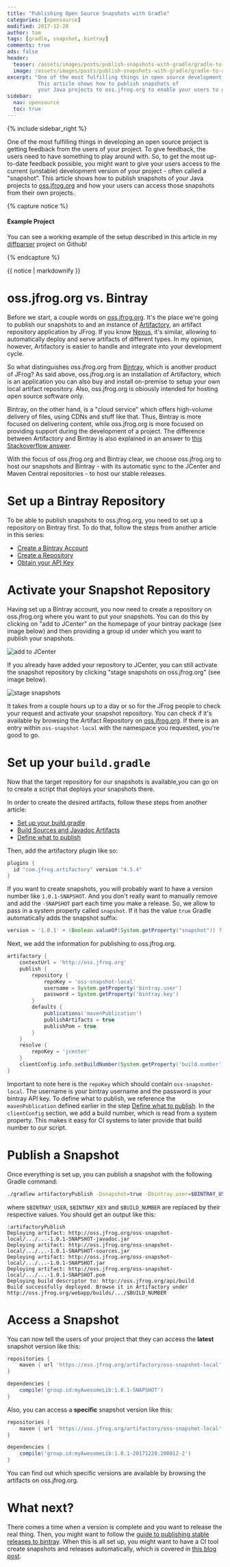 ```yaml
---
title: "Publishing Open Source Snapshots with Gradle"
categories: [opensource]
modified: 2017-12-20
author: tom
tags: [gradle, snapshot, bintray]
comments: true
ads: false
header:
  teaser: /assets/images/posts/publish-snapshots-with-gradle/gradle-to-artifactory.jpg
  image: /assets/images/posts/publish-snapshots-with-gradle/gradle-to-artifactory.jpg
excerpt: "One of the most fulfilling things in open source development is getting feedback from your users. 
          This article shows how to publish snapshots of
          your Java projects to oss.jfrog.org to enable your users to give feedback early."
sidebar:
  nav: opensource
  toc: true
---
```


{% include sidebar_right %}

One of the most fulfilling things in developing an open source project is getting feedback from the
users of your project. To give feedback, the users need to have something to play around with.
So, to get the most up-to-date feedback possible, you might want to give your users access to the current (unstable) development version of 
your project - often called a "snapshot". This article shows how to publish snapshots of
your Java projects to [oss.jfrog.org](https://oss.jfrog.org) and how your users can access
those snapshots from their own projects.

{% capture notice %}
#### Example Project
You can see a working example of the setup described in this article in my 
[diffparser](https://github.com/thombergs/diffparser) project on Github!

{% endcapture %}

<div class="notice--success">{{ notice | markdownify }}</div>

# oss.jfrog.org vs. Bintray
Before we start, a couple words on [oss.jfrog.org](https://oss.jfrog.org). It's the place we're going to publish
our snapshots to and an instance of [Artifactory](https://jfrog.com/artifactory/), an artifact repository
application by JFrog. If you know [Nexus](https://www.sonatype.com/nexus-repository-sonatype), it's similar, allowing
to automatically deploy and serve artifacts of different types. In my opinion, however, Artifactory is easier to handle and 
integrate into your development cycle.

So what distinguishes oss.jfrog.org from [Bintray](https://bintray.com/), which is another product of JFrog?
As said above, oss.jfrog.org is an installation of Artifactory, which is an application you can also buy and install 
on-premise to setup your own local artifact repository. Also, oss.jfrog.org is obiously intended for hosting open source 
software only.

Bintray, on the other hand, is a "cloud service" which offers high-volume delivery of files, using CDNs and stuff like 
that. Thus, Bintray is more focused on delivering content, while oss.jfrog.org is more focused on providing support
during the development of a project. The difference between Artifactory and Bintray is also explained in an
answer to [this Stackoverflow answer](https://stackoverflow.com/questions/38877177/what-is-the-difference-between-jfrog-artifactory-and-bintray).

With the focus of oss.jfrog.org and Bintray clear, we choose oss.jfrog.org to host our snapshots and Bintray - with
its automatic sync to the JCenter and Maven Central repositories - to host our stable releases.

# Set up a Bintray Repository
To be able to publish snapshots to oss.jfrog.org, you need to set up a repository on Bintray first. To do that,
follow the steps from another article in this series:

* [Create a Bintray Account](/guide-publishing-to-bintray-with-gradle/#create-a-bintray-account)
* [Create a Repository](/guide-publishing-to-bintray-with-gradle/#create-a-repository)
* [Obtain your API Key](/guide-publishing-to-bintray-with-gradle/#obtain-your-api-key)

# Activate your Snapshot Repository

Having set up a Bintray account, you now need to create a repository on oss.jfrog.org where you want to put your
snapshots. You can do this by clicking on "add to JCenter" on the homepage of your bintray package (see image below) 
and then providing a group id under which you want to publish your snapshots.

![add to JCenter](/assets/images/posts/publish-snapshots-with-gradle/add-to-jcenter.PNG)

If you already have added your repository to JCenter, you can still activate the snapshot repository by clicking 
"stage snapshots on oss.jfrog.org" (see image below).

![stage snapshots](/assets/images/posts/publish-snapshots-with-gradle/stage-snapshots.PNG)

It takes from a couple hours up to a day or so for the JFrog people to check your request and activate your snapshot repository.
You can check if it's available by browsing the Artifact Repository on [oss.jfrog.org](https://oss.jfrog.org). If there
is an entry within `oss-snapshot-local` with the namespace you requested, you're good to go.

# Set up your `build.gradle` 
Now that the target repository for our snapshots is available,you can go on to create a script that deploys your 
snapshots there. 

In order to create the desired artifacts, follow these steps from another article:
* [Set up your build.gradle](/guide-publishing-to-bintray-with-gradle/#set-up-your-buildgradle)
* [Build Sources and Javadoc Artifacts](/guide-publishing-to-bintray-with-gradle/#build-sources-and-javadoc-artifacts)
* [Define what to publish](/guide-publishing-to-bintray-with-gradle/#define-what-to-publish)

Then, add the artifactory plugin like so:

```groovy
plugins {
  id "com.jfrog.artifactory" version "4.5.4"
}
```

If you want to create snapshots, you will probably want to have a version number like `1.0.1-SNAPSHOT`. And you don't really want to 
manually remove and add the `-SNAPSHOT` part each time you make a release. So, we allow to pass in a system property
called `snapshot`. If it has the value `true` Gradle automatically adds the snapshot suffix:

```groovy
version = '1.0.1' + (Boolean.valueOf(System.getProperty("snapshot")) ? "-SNAPSHOT" : "")
```

Next, we add the information for publishing to oss.jfrog.org.

```groovy
artifactory {
    contextUrl = 'http://oss.jfrog.org'
    publish {
        repository {
            repoKey = 'oss-snapshot-local'
            username = System.getProperty('bintray.user')
            password = System.getProperty('bintray.key')
        }
        defaults {
            publications('mavenPublication')
            publishArtifacts = true
            publishPom = true
        }
    }
    resolve {
        repoKey = 'jcenter'
    }
    clientConfig.info.setBuildNumber(System.getProperty('build.number'))
}
```

Important to note here is the `repoKey` which should contain `oss-snapshot-local`. The username is your bintray 
username and the password is your bintray API key. To define what to publish, we reference the `mavenPublication` defined earlier
in the step [Define what to publish](/guide-publishing-to-bintray-with-gradle/#define-what-to-publish). In the 
`clientConfig` section, we add a build number, which is read from a system property. This makes it easy for CI
systems to later provide that build number to our script.

# Publish a Snapshot

Once everything is set up, you can publish a snapshot with the following Gradle command:

```bash
./gradlew artifactoryPublish -Dsnapshot=true -Dbintray.user=$BINTRAY_USER -Dbintray.key=$BINTRAY_KEY -Dbuild.number=$BUILD_NUMBER
```

where `$BINTRAY_USER`, `$BINTRAY_KEY` and `$BUILD_NUMBER` are replaced by their respective values. You should get
an output like this:

```
:artifactoryPublish
Deploying artifact: http://oss.jfrog.org/oss-snapshot-local/.../...-1.0.1-SNAPSHOT-javadoc.jar
Deploying artifact: http://oss.jfrog.org/oss-snapshot-local/.../...-1.0.1-SNAPSHOT-sources.jar
Deploying artifact: http://oss.jfrog.org/oss-snapshot-local/.../...-1.0.1-SNAPSHOT.jar
Deploying artifact: http://oss.jfrog.org/oss-snapshot-local/.../...-1.0.1-SNAPSHOT.pom
Deploying build descriptor to: http://oss.jfrog.org/api/build
Build successfully deployed. Browse it in Artifactory under http://oss.jfrog.org/webapp/builds/.../$BUILD_NUMBER
```

# Access a Snapshot
You can now tell the users of your project that they can access the **latest** snapshot version like this:

```groovy 
repositories {
	maven { url 'https://oss.jfrog.org/artifactory/oss-snapshot-local' }
}

dependencies {
	compile('group.id:myAwesomeLib:1.0.1-SNAPSHOT')
}
```

Also, you can access a **specific** snapshot version like this:

```groovy 
repositories {
	maven { url 'https://oss.jfrog.org/artifactory/oss-snapshot-local' }
}

dependencies {
	compile('group.id:myAwesomeLib:1.0.1-20171220.200812-2')
}
```

You can find out which specific versions are available by browsing the artifacts on oss.jfrog.org.

# What next?
There comes a time when a version is complete and you want to release the real thing. Then, you might want
to follow the [guide to publishing stable releases to bintray](/guide-publishing-to-bintray-with-gradle/). When this is
all set up, you might want to have a CI tool create snapshots and releases automatically, which is covered
in [this blog post](/fully-automated-open-source-release-chain/). 
